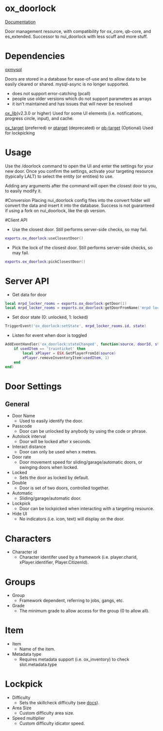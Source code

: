 # ox_doorlock
[Documentation](https://overextended.dev/docs/ox_target/)

Door management resource, with compatibility for ox_core, qb-core, and es_extended.
Successor to nui_doorlock with less scuff and more stuff.

# Dependencies
[oxmysql](https://github.com/overextended/oxmysql)

Doors are stored in a database for ease-of-use and to allow data to be easily cleared or shared.
mysql-async is no longer supported.
- does not support error-catching (pcall)
- people use older versions which do not support parameters as arrays
- it isn't maintained and has issues that will never be resolved

[ox_lib](https://github.com/overextended/ox_lib)(v2.3.0 or higher)
Used for some UI elements (i.e. notifications, progress circle, input), and cache.

[ox_target](https://github.com/overextended/ox_target) (preferred) or [qtarget](https://github.com/overextended/qtarget) (deprecated) or [qb-target](https://github.com/qbcore-framework/qb-target)
(Optional) Used for lockpicking

# Usage
Use the /doorlock command to open the UI and enter the settings for your new door.
Once you confirm the settings, activate your targeting resource (typically LALT) to select the entity (or entities) to use.

Adding any arguments after the command will open the closest door to you, to easily modify it.

#Conversion
Placing nui_doorlock config files into the convert folder will convert the data and insert it into the database.
Success is not guaranteed if using a fork on nui_doorlock, like the qb version.

#Client API
- Use the closest door. Still performs server-side checks, so may fail.
```lua
exports.ox_doorlock:useClosestDoor()
```

- Pick the lock of the closest door. Still performs server-side checks, so may fail.
```lua
exports.ox_doorlock:pickClosestDoor()
```

# Server API
- Get data for door
```lua
local mrpd_locker_rooms = exports.ox_doorlock:getDoor(1)
local mrpd_locker_rooms = exports.ox_doorlock:getDoorFromName('mrpd locker rooms')
```
- Set door state (0: unlocked, 1: locked)
```lua
TriggerEvent('ox_doorlock:setState', mrpd_locker_rooms.id, state)
```
- Listen for event when door is toggled
```lua
AddEventHandler('ox_doorlock:stateChanged', function(source, doorId, state, usedItem)
    if usedItem == 'trainticket' then
        local xPlayer = ESX.GetPlayerFromId(source)
        xPlayer.removeInventoryItem(usedItem, 1)
    end
end)
```
# Door Settings
## General
- Door Name
  - Used to easily identify the door.
- Passcode
  - Door can be unlocked by anybody by using the code or phrase.
- Autolock interval
  - Door will be locked after x seconds.
- Interact distance
  - Door can only be used when x metres.
- Door rate
  - Door movement speed for sliding/garage/automatic doors, or swinging doors when locked.
- Locked
  - Sets the door as locked by default.
- Double
  - Door is set of two doors, controlled together.
- Automatic
  - Sliding/garage/automatic door.
- Lockpick
  - Door can be lockpicked when interacting with a targeting resource.
- Hide UI
  - No indicators (i.e. icon, text) will display on the door.

 # Characters
- Character id
  - Character identifer used by a framework (i.e. player.charid, xPlayer.identifier, Player.CitizenId).

 # Groups
- Group
  - Framework dependent, referring to jobs, gangs, etc.
- Grade
  - The minimum grade to allow access for the group (0 to allow all).
 
# Item
- Item
  - Name of the item.
- Metadata type
  - Requires metadata support (i.e. ox_inventory) to check slot.metadata.type

# Lockpick
- Difficulty
  - Sets the skillcheck difficulty (see [docs](https://overextended.dev/docs/ox_lib/Interface/Client/skillcheck)).
- Area Size
  - Custom difficulty area size.
- Speed multiplier
  - Custom difficulty idicator speed.

